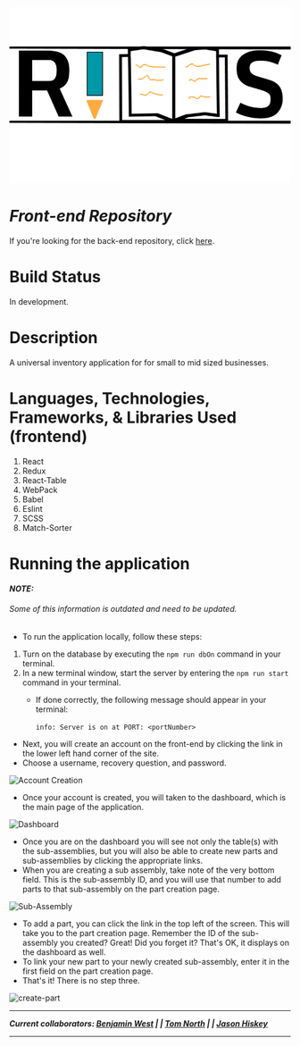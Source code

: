 ![logo](./assets/defaultLogo.png)
# ***Front-end Repository***
If you're looking for the back-end repository, click [here](https://github.com/bgwest/RIMS-back-end).
# Build Status
In development.
# Description
A universal inventory application for for small to mid sized businesses.

# Languages, Technologies, Frameworks, & Libraries Used (frontend)

1. React
2. Redux
3. React-Table
4. WebPack
5. Babel
6. Eslint
7. SCSS
8. Match-Sorter

# Running the application 
***NOTE:***
###### Some of this information is outdated and need to be updated.

- To run the application locally, follow these steps:
1. Turn on the database by executing the ```npm run dbOn``` command in your terminal.
2. In a new terminal window, start the server by entering the ```npm run start``` command in your terminal.
     - If done correctly, the following message should appear in your terminal: 
     
        ```info: Server is on at PORT: <portNumber>```
        
- Next, you will create an account on the front-end by clicking the link in the lower left hand corner of the site.
- Choose a username, recovery question, and password.

![Account Creation](assets/account-creation.png)

-  Once your account is created, you will taken to the dashboard, which is the main page of the application.

![Dashboard](assets/dashboard.png)

- Once you are on the dashboard you will see not only the table(s) with the sub-assemblies, but you will also be able to create new parts and sub-assemblies by clicking the appropriate links. 
- When you are creating a sub assembly, take note of the very bottom field. This is the sub-assembly ID, and you will use that number to add parts to that sub-assembly on the part creation page.

![Sub-Assembly](assets/sub-assembly.png)

- To add a part, you can click the link in the top left of the screen. This will take you to the part creation page. Remember the ID of the sub-assembly you created? Great! Did you forget it? That's OK, it displays on the dashboard as well.
- To link your new part to your newly created sub-assembly, enter it in the first field on the part creation page.
- That's it! There is no step three.

![create-part](assets/part-creation.png)

___
***Current collaborators: [Benjamin West](https://github.com/bgwest) | | [Tom North](https://github.com/tnorth93) | | [Jason Hiskey](https://github.com/jlhiskey)***
____

